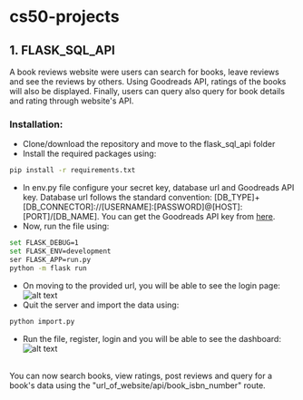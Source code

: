 # cs50-projects

## 1. FLASK_SQL_API

A book reviews website were users can search for books, leave reviews and see the reviews by others. Using Goodreads API, ratings of the books will also be displayed. Finally, users can query also query for book details and rating through website's API.

### Installation:

  - Clone/download the repository and move to the flask_sql_api folder
  - Install the required packages using:
  ```sh
  pip install -r requirements.txt
  ```
  - In env.py file configure your secret key, database url and Goodreads API key. Database url follows the standard convention:
  [DB_TYPE]+[DB_CONNECTOR]://[USERNAME]:[PASSWORD]@[HOST]:[PORT]/[DB_NAME]. You can get the Goodreads API key from [here](https://www.goodreads.com/api).
  - Now, run the file using:
  ```sh
  set FLASK_DEBUG=1
  set FLASK_ENV=development
  ser FLASK_APP=run.py
  python -m flask run
  ```
  - On moving to the provided url, you will be able to see the login page:
  ![alt text](https://github.com/vinaykakkad/cs50-projects/blob/master/flask_sql_api/project_images/login.png?raw=true)
  - Quit the server and import the data using:
  ```sh
  python import.py
  ```
  - Run the file, register, login and you will be able to see the dashboard:
  ![alt text](https://github.com/vinaykakkad/cs50-projects/blob/master/flask_sql_api/project_images/dashboard.png?raw=true)
  <br>
  You can now search books, view ratings, post reviews and query for a book's data using the "url_of_website/api/book_isbn_number" route.
  
